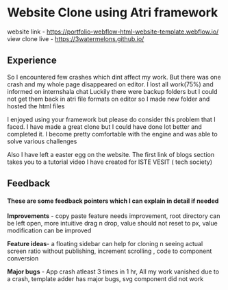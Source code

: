 # Website Clone using Atri framework
website link - https://portfolio-webflow-html-website-template.webflow.io/
view clone live - https://3watermelons.github.io/

## Experience

So I encountered few crashes which dint affect my work. But there was one crash and my whole page disappeared on editor. I lost all work(75%) and informed on internshala chat 
Luckily there were backup folders but I could not get them back in atri file formats on editor so I made new folder and hosted the html files

I enjoyed using your framework but please do consider this problem that I faced. I have made a great clone but I could have done lot better and completed it. I become pretty comfortable with the engine and was able to solve various challenges 

Also I have left a easter egg on the website. The first link of blogs section takes you to a tutorial video I have created for ISTE VESIT ( tech society)

## Feedback
#### These are some feedback pointers which I can explain in detail if needed

**Improvements** - copy paste feature needs improvement, root directory can be left open, more intuitive drag n drop, value should not reset to px, value modification can be improved

**Feature ideas**- a floating sidebar can help for cloning n seeing actual screen ratio without publishing, increment scrolling , code to component conversion

**Major bugs**  - App crash atleast 3 times in 1 hr, All my work vanished due to a crash, template adder has major bugs, svg component did not work

